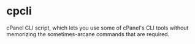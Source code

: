 # cpcli
cPanel CLI script, which lets you use some of cPanel's CLI tools without memorizing the sometimes-arcane commands that are required.
